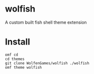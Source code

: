 # wolfish
A custom built fish shell theme extension

# Install
```
omf cd
cd themes
git clone WolfenGames/wolfish ./wolfish
omf theme wolfish
```